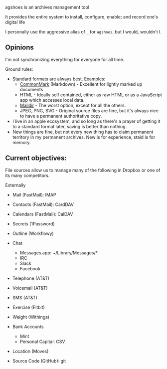 agshoes is an archives management tool

It provides the entire system to install, configure, enable; and record one's digital life

I personally use the aggressive alias of `_` for `agshoes`, but I would, wouldn't I.

## Opinions

I'm not synchronizing everything for everyone for all time.

Ground rules:
- Standard formats are always best. Examples:
    - [CommonMark](NK) (Markdown) - Excellent for lightly marked up documents
    - HTML - Ideally self contained, either as raw HTML or as a JavaScript app which accesses local data.
    - [Maildir](NK) - The worst option, except for all the others.
    - JPEG, PNG, SVG - Original source files are fine, but it's always nice to have a permanent authoritative copy.
- I live in an apple ecosystem, and so long as there's a prayer of getting it to a standard format later, saving is better than nothing.
- New things are fine, but not every new thing has to claim permanent territory in my permanent archives. New is for experience, staid is for memory.

## Current objectives:

File sources allow us to manage many of the following in Dropbox or one of its many competitors.

Externally

- Mail (FastMail): IMAP
- Contacts (FastMail): CardDAV
- Calendars (FastMail): CalDAV
- Secrets (1Password)
- Outline (Workflowy)
- Chat
    - Messages.app: ~/Library/Messages/*
    - IRC
    - Slack
    - Facebook
- Telephone (AT&T)
- Voicemail (AT&T)
- SMS (AT&T)
- Exercise (Fitbit)
- Weight (Withings)
- Bank Accounts
    - Mint
    - Personal Capital: CSV

- Location (Moves)
- Source Code (GitHub): git
